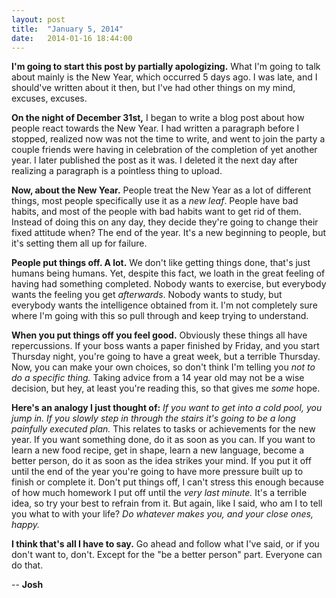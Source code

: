 ```yaml
---
layout: post
title:  "January 5, 2014"
date:   2014-01-16 18:44:00
---
```


**I'm going to start this post by partially apologizing.** What I'm going to talk about mainly is the New Year, which occurred 5 days ago. I was late, and I should've written about it then, but I've had other things on my mind, excuses, excuses.

**On the night of December 31st,** I began to write a blog post about how people react towards the New Year. I had written a paragraph before I stopped, realized now was not the time to write, and went to join the party a couple friends were having in celebration of the completion of yet another year. I later published the post as it was. I deleted it the next day after realizing a paragraph is a pointless thing to upload.

**Now, about the New Year.** People treat the New Year as a lot of different things, most people specifically use it as a *new leaf*. People have bad habits, and most of the people with bad habits want to get rid of them. Instead of doing this on any day, they decide they're going to change their fixed attitude when? The end of the year. It's a new beginning to people, but it's setting them all up for failure.

**People put things off. A lot.** We don't like getting things done, that's just humans being humans. Yet, despite this fact, we loath in the great feeling of having had something completed. Nobody wants to exercise, but everybody wants the feeling you get *afterwards*. Nobody wants to study, but everybody wants the intelligence obtained from it. I'm not completely sure where I'm going with this so pull through and keep trying to understand.

**When you put things off you feel good.** Obviously these things all have repercussions. If your boss wants a paper finished by Friday, and you start Thursday night, you're going to have a great week, but a terrible Thursday. Now, you can make your own choices, so don't think I'm telling you *not to do a specific thing.* Taking advice from a 14 year old may not be a wise decision, but hey, at least you're reading this, so that gives me *some* hope.

**Here's an analogy I just thought of:** *If you want to get into a cold pool, you jump in. If you slowly step in through the stairs it's going to be a long painfully executed plan.* This relates to tasks or achievements for the new year. If you want something done, do it as soon as you can. If you want to learn a new food recipe, get in shape, learn a new language, become a better person, do it as soon as the idea strikes your mind. If you put it off until the end of the year you're going to have more pressure built up to finish or complete it. Don't put things off, I can't stress this enough because of how much homework I put off until the *very last minute.* It's a terrible idea, so try your best to refrain from it. But again, like I said, who am I to tell you what to with your life? *Do whatever makes you, and your close ones, happy.*

**I think that's all I have to say.** Go ahead and follow what I've said, or if you don't want to, don't. Except for the "be a better person" part. Everyone can do that.

\--
**Josh**
